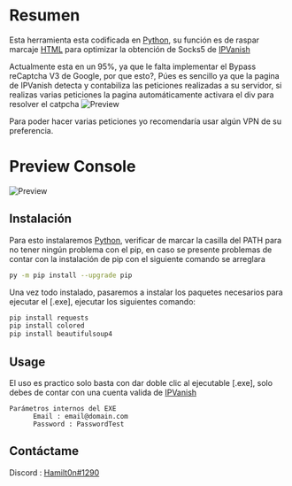 # Resumen
Esta herramienta esta codificada en [Python](https://docs.python.org/es/3/), su función es de raspar marcaje [HTML](https://devdocs.io/html/) para optimizar la obtención de Socks5 de [IPVanish](https://account.ipvanish.com/login)

Actualmente esta en un 95%, ya que le falta implementar el Bypass reCaptcha V3 de Google, por que esto?, Púes es sencillo ya que la pagina de IPVanish detecta y contabiliza las peticiones realizadas a su servidor, si realizas varias peticiones la pagina automáticamente activara el div para resolver el catpcha
![Preview](https://blog.smartnethostingcolombia.com/wp-content/uploads/2020/05/nocaptcha.gif)

Para poder hacer varias peticiones yo recomendaría usar algún VPN de su preferencia.

# Preview Console
![Preview](https://i.imgur.com/Ep0tl4k.png)

## Instalación
Para esto instalaremos [Python](https://www.python.org/ftp/python/3.10.0/python-3.10.0-amd64.exe), verificar de marcar la casilla del PATH para no tener ningún problema con el pip, en caso se presente problemas de contar con la instalación de pip con el siguiente comando se arreglara

```bash
py -m pip install --upgrade pip
```
Una vez todo instalado, pasaremos a instalar los paquetes necesarios para ejecutar el [.exe], ejecutar los siguientes comando:
```bash
pip install requests
pip install colored
pip install beautifulsoup4
```

## Usage
El uso es practico solo basta con dar doble clic al ejecutable [.exe], solo debes de contar con una cuenta valida de  [IPVanish](https://account.ipvanish.com/login)

```
Parámetros internos del EXE
      Email : email@domain.com
      Password : PasswordTest
```
## Contáctame
Discord : [Hamilt0n#1290]()
